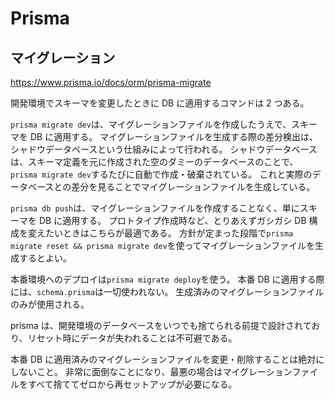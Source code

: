 # Prisma

## マイグレーション

https://www.prisma.io/docs/orm/prisma-migrate

開発環境でスキーマを変更したときに DB に適用するコマンドは 2 つある。

`prisma migrate dev`は、マイグレーションファイルを作成したうえで、スキーマを DB に適用する。
マイグレーションファイルを生成する際の差分検出は、シャドウデータベースという仕組みによって行われる。
シャドウデータベースは、スキーマ定義を元に作成された空のダミーのデータベースのことで、
`prisma migrate dev`するたびに自動で作成・破棄されている。
これと実際のデータベースとの差分を見ることでマイグレーションファイルを生成している。

`prisma db push`は、マイグレーションファイルを作成することなく、単にスキーマを DB に適用する。
プロトタイプ作成時など、とりあえずガシガシ DB 構成を変えたいときはこちらが最適である。
方針が定まった段階で`prisma migrate reset && prisma migrate dev`を使ってマイグレーションファイルを生成するとよい。

本番環境へのデプロイは`prisma migrate deploy`を使う。
本番 DB に適用する際には、`schema.prisma`は一切使われない。
生成済みのマイグレーションファイルのみが使用される。

prisma は、開発環境のデータベースをいつでも捨てられる前提で設計されており、リセット時にデータが失われることは不可避である。

本番 DB に適用済みのマイグレーションファイルを変更・削除することは絶対にしないこと。
非常に面倒なことになり、最悪の場合はマイグレーションファイルをすべて捨ててゼロから再セットアップが必要になる。

